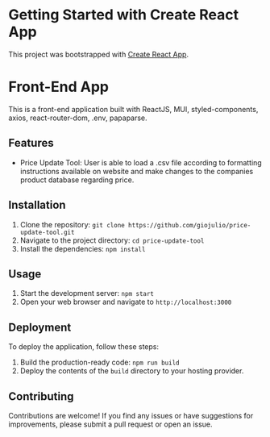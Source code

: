 # Getting Started with Create React App

This project was bootstrapped with [Create React App](https://github.com/facebook/create-react-app).

# Front-End App

This is a front-end application built with ReactJS, MUI, styled-components, axios, react-router-dom, .env, papaparse.

## Features

- Price Update Tool: User is able to load a .csv file according to formatting instructions available on website and make changes to the companies product database regarding price.

## Installation

1. Clone the repository: `git clone https://github.com/giojulio/price-update-tool.git`
2. Navigate to the project directory: `cd price-update-tool`
3. Install the dependencies: `npm install`

## Usage

1. Start the development server: `npm start`
2. Open your web browser and navigate to `http://localhost:3000`

## Deployment

To deploy the application, follow these steps:

1. Build the production-ready code: `npm run build`
2. Deploy the contents of the `build` directory to your hosting provider.

## Contributing

Contributions are welcome! If you find any issues or have suggestions for improvements, please submit a pull request or open an issue.
